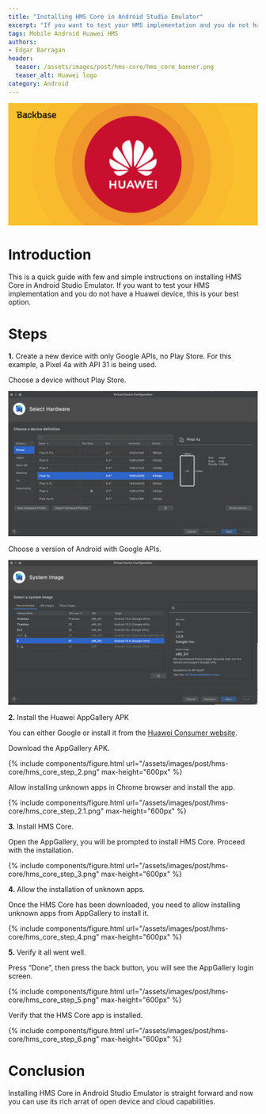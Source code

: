```yaml
---
title: "Installing HMS Core in Android Studio Emulator"
excerpt: "If you want to test your HMS implementation and you do not have a Huawei device, it is easy to mock it and test these services in the Android Studio emulator."
tags: Mobile Android Huawei HMS
authors:
- Edgar Barragan
header:
  teaser: /assets/images/post/hms-core/hms_core_banner.png
  teaser_alt: Huawei logo
category: Android
---
```


![](/assets/images/post/hms-core/hms_core_banner.png)

# Introduction

This is a quick guide with few and simple instructions on installing HMS Core in Android Studio Emulator. If you want to test your HMS implementation and you do not have a Huawei device, this is your best option.

# Steps

**1.** Create a new device with only Google APIs, no Play Store. For this example, a Pixel 4a with API 31 is being used.

Choose a device without Play Store.

![](/assets/images/post/hms-core/hms_core_step_1.png)

Choose a version of Android with Google APIs.

![](/assets/images/post/hms-core/hms_core_step_1.1.png)

**2.** Install the Huawei AppGallery APK

You can either Google or install it from the [Huawei Consumer website](http://consumer.huawei.com/en/mobileservices/appgallery/).

Download the AppGallery APK.

{% include components/figure.html url="/assets/images/post/hms-core/hms_core_step_2.png" max-height="600px" %}

Allow installing unknown apps in Chrome browser and install the app.

{% include components/figure.html url="/assets/images/post/hms-core/hms_core_step_2.1.png" max-height="600px" %}

**3.** Install HMS Core.

Open the AppGallery, you will be prompted to install HMS Core. Proceed with the installation.

{% include components/figure.html url="/assets/images/post/hms-core/hms_core_step_3.png" max-height="600px" %}

**4.** Allow the installation of unknown apps.

Once the HMS Core has been downloaded, you need to allow installing unknown apps from AppGallery to install it.

{% include components/figure.html url="/assets/images/post/hms-core/hms_core_step_4.png" max-height="600px" %}

**5.** Verify it all went well.

Press “Done”, then press the back button, you will see the AppGallery login screen.

{% include components/figure.html url="/assets/images/post/hms-core/hms_core_step_5.png" max-height="600px" %}

Verify that the HMS Core app is installed.

{% include components/figure.html url="/assets/images/post/hms-core/hms_core_step_6.png" max-height="600px" %}

# Conclusion

Installing HMS Core in Android Studio Emulator is straight forward and now you can use its rich arrat of open device and cloud capabilities. 
